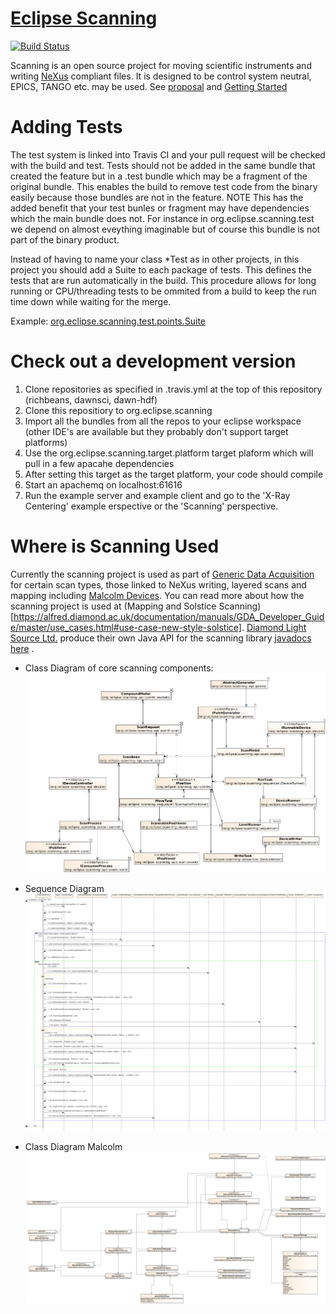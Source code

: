 # [Eclipse Scanning](http://eclipse.github.io/scanning)


[![Build Status](https://api.travis-ci.org/eclipse/scanning.png)](https://travis-ci.org/eclipse/scanning)


Scanning is an open source project for moving scientific instruments and writing [NeXus](http://www.nexusformat.org/) compliant files. It is designed to be control system neutral, EPICS, TANGO etc. may be used. See [proposal](https://projects.eclipse.org/proposals/scanning) and [Getting Started](https://github.com/eclipse/scanning/blob/master/GETTINGSTARTED.pdf)

# Adding Tests
The test system is linked into Travis CI and your pull request will be checked with the build and test. Tests should not be added in the same bundle that created the feature but in a .test bundle which may be a fragment of the original bundle. This enables the build to remove test code from the binary easily because those bundles are not in the feature. NOTE This has the added benefit that your test bunles or fragment may have dependencies which the main bundle does not. For instance in org.eclipse.scanning.test we depend on almost eveything imaginable but of course this bundle is not part of the binary product.

Instead of having to name your class *Test as in other projects, in this project you should add a Suite to each package of tests. This defines the tests that are run automatically in the build. This procedure allows for long running or CPU/threading tests to be ommited from a build to keep the run time down while waiting for the merge.

Example: [org.eclipse.scanning.test.points.Suite](https://github.com/eclipse/scanning/blob/master/org.eclipse.scanning.test/src/org/eclipse/scanning/test/points/Suite.java)

# Check out a development version
1. Clone repositories as specified in .travis.yml at the top of this repository (richbeans, dawnsci, dawn-hdf)
2. Clone this repositiory to org.eclipse.scanning
3. Import all the bundles from all the repos to your eclipse workspace (other IDE's are available but they probably don't support target platforms)
4. Use the org.eclipse.scanning.target.platform target plaform which will pull in a few apacahe dependencies
5. After setting this target as the target platform, your code should compile
6. Start an apachemq on localhost:61616
7. Run the example server and example client and go to the 'X-Ray Centering' example erspective or the 'Scanning' perspective.

# Where is Scanning Used
Currently the scanning project is used as part of [Generic Data Acquisition](http://www.opengda.org/) for certain scan types, those linked to NeXus writing, layered scans and mapping including [Malcolm Devices](https://alfred.diamond.ac.uk/documentation/manuals/GDA_Developer_Guide/master/malcolm.html#use-of-malcolm-in-new-style-scanning). You can read more about how the scanning project is used at
 (Mapping and Solstice Scanning)[https://alfred.diamond.ac.uk/documentation/manuals/GDA_Developer_Guide/master/use_cases.html#use-case-new-style-solstice]. [Diamond Light Source Ltd.](http://diamond.ac.uk/) produce their own Java API for the scanning library [javadocs here](https://alfred.diamond.ac.uk/documentation/javadocs/GDA/master/org/eclipse/scanning/api/package-summary.html) .

* Class Diagram of core scanning components:
[![Scanning Classes](./NewScanning_ClassDiagram.png)](https://alfred.diamond.ac.uk/documentation/manuals/GDA_Developer_Guide/master/use_cases.html#use-case-new-style-solstice)

* Sequence Diagram
![Sequence Diagram](./AcquisitionDeviceRun_SeqDiagram.png)

* Class Diagram Malcolm
[![Malcolm Classes Scanning](./MalcolmDevice_ClassDiagram.png)](https://alfred.diamond.ac.uk/documentation/manuals/GDA_Developer_Guide/master/_images/MalcolmDevice_ClassDiagram.png)


